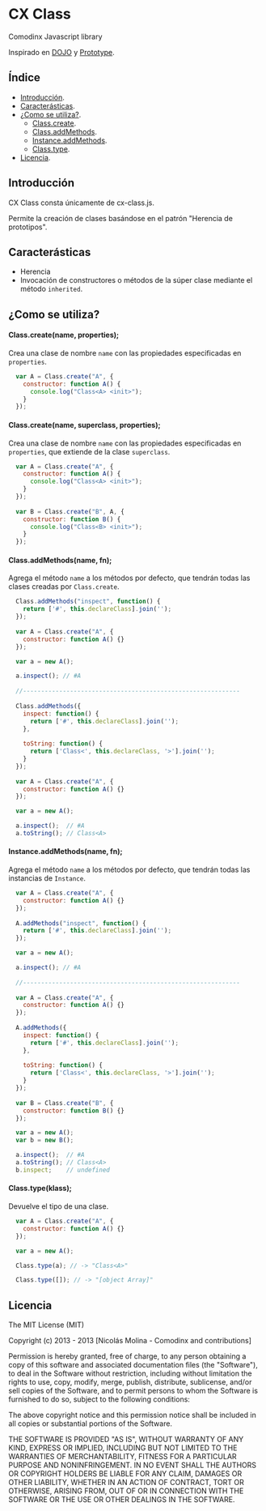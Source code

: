 CX Class
==

Comodinx Javascript library

Inspirado en [DOJO][Dojo] y [Prototype][Prototype].


Índice
------

* [Introducción][introduction].
* [Caracterásticas][features].
* [¿Como se utiliza?][getting_started].
  + [Class.create][class_create].
  + [Class.addMethods][class_addmethods].
  + [Instance.addMethods][instance_addmethods].
  + [Class.type][class_type].
* [Licencia][license].


Introducción
------------
CX Class consta únicamente de cx-class.js. 

Permite la creación de clases basándose en el patrón "Herencia de prototipos".

  
Caracterásticas
---------------
* Herencia
* Invocación de constructores o métodos de la súper clase mediante el método `inherited`.


¿Como se utiliza?
-----------------

#### Class.create(name, properties);

Crea una clase de nombre `name` con las propiedades especificadas en `properties`.

```javascript
  var A = Class.create("A", {
    constructor: function A() {
      console.log("Class<A> <init>");
    }
  });
```

#### Class.create(name, superclass, properties);

Crea una clase de nombre `name` con las propiedades especificadas en `properties`, que extiende de la clase `superclass`.

```javascript
  var A = Class.create("A", {
    constructor: function A() {
      console.log("Class<A> <init>");
    }
  });
  
  var B = Class.create("B", A, {
    constructor: function B() {
      console.log("Class<B> <init>");
    }
  });
```

#### Class.addMethods(name, fn);

Agrega el método `name` a los métodos por defecto, que tendrán todas las clases creadas por `Class.create`.

```javascript
  Class.addMethods("inspect", function() {
    return ['#', this.declareClass].join('');
  });
  
  var A = Class.create("A", {
    constructor: function A() {}
  });

  var a = new A();

  a.inspect(); // #A
  
  //------------------------------------------------------------
  
  Class.addMethods({
    inspect: function() {
      return ['#', this.declareClass].join('');
    },
    
    toString: function() {
      return ['Class<', this.declareClass, '>'].join('');
    }
  });
  
  var A = Class.create("A", {
    constructor: function A() {}
  });

  var a = new A();

  a.inspect();  // #A
  a.toString(); // Class<A>
```

#### Instance.addMethods(name, fn);

Agrega el método `name` a los métodos por defecto, que tendrán todas las instancias de `Instance`.

```javascript
  var A = Class.create("A", {
    constructor: function A() {}
  });
  
  A.addMethods("inspect", function() {
    return ['#', this.declareClass].join('');
  });

  var a = new A();

  a.inspect(); // #A
  
  //------------------------------------------------------------
  
  var A = Class.create("A", {
    constructor: function A() {}
  });
  
  A.addMethods({
    inspect: function() {
      return ['#', this.declareClass].join('');
    },
    
    toString: function() {
      return ['Class<', this.declareClass, '>'].join('');
    }
  });
  
  var B = Class.create("B", {
    constructor: function B() {}
  });

  var a = new A();
  var b = new B();

  a.inspect();  // #A
  a.toString(); // Class<A>
  b.inspect;    // undefined
```

#### Class.type(klass);

Devuelve el tipo de una clase.

```javascript
  var A = Class.create("A", {
    constructor: function A() {}
  });

  var a = new A();

  Class.type(a); // -> "Class<A>"

  Class.type([]); // -> "[object Array]"
```


Licencia
--------
The MIT License (MIT)

Copyright (c) 2013 - 2013 [Nicolás Molina - Comodinx and contributions]

Permission is hereby granted, free of charge, to any person obtaining a copy of this software and associated documentation files (the "Software"), to deal in the Software without restriction, including without limitation the rights to use, copy, modify, merge, publish, distribute, sublicense, and/or sell copies of the Software, and to permit persons to whom the Software is furnished to do so, subject to the following conditions:

The above copyright notice and this permission notice shall be included in all copies or substantial portions of the Software.

THE SOFTWARE IS PROVIDED "AS IS", WITHOUT WARRANTY OF ANY KIND, EXPRESS OR IMPLIED, INCLUDING BUT NOT LIMITED TO THE WARRANTIES OF MERCHANTABILITY, FITNESS FOR A PARTICULAR PURPOSE AND NONINFRINGEMENT. IN NO EVENT SHALL THE AUTHORS OR COPYRIGHT HOLDERS BE LIABLE FOR ANY CLAIM, DAMAGES OR OTHER LIABILITY, WHETHER IN AN ACTION OF CONTRACT, TORT OR OTHERWISE, ARISING FROM, OUT OF OR IN CONNECTION WITH THE SOFTWARE OR THE USE OR OTHER DEALINGS IN THE SOFTWARE.

<!-- deep links -->
[introduction]: #introduccin
[features]: #caractersticas
[getting_started]: #como-se-utiliza
[class_create]: #classcreatename-properties
[class_addmethods]: #classaddmethodsname-fn
[instance_addmethods]: #instanceaddmethodsname-fn
[class_type]: #classtypeklass
[license]: #licencia

<!-- links to third party projects -->
[Dojo]: http://dojotoolkit.org/
[Prototype]: http://prototypejs.org/
